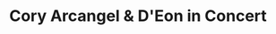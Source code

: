 ---
ee_id_show: '4225'
title: Cory Arcangel & D'Eon in Concert
url: cory-arcangel-and-deon-in-concert
live_url:
year: '2014'
venue: The Metropolitan Museum of Art
state_country: New York
type:
dates:
wwwnews:
wwweblast:
pitch: Release party for my LP 24 Dances For the Electric Piano. Double header w/
  me and one of my favz D’Eon. D’Eon played his own harpsichord compositions, then
  my piano suite on an M1. There was also an Arcangel Surfware merch table in an antiquities
  room. :-)
ps:
download:
layout: shows
---